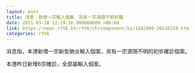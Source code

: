 ```yaml
---
layout: post
title: 消息：新增一宗輸入個案　另有一宗源頭不明初確
date: 2021-03-28 12:19:16.000000000 +08:00
link: https://news.rthk.hk/rthk/ch/component/k2/1582989-20210328.htm
categories: rthk
---
```


消息指，本港新增一宗新型肺炎輸入個案，另有一宗源頭不明的初步確診個案。　　

本港昨日新增6宗確診，全部屬輸入個案。
